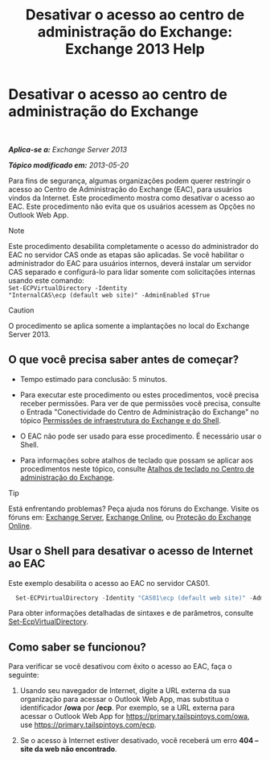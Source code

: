 ﻿---
title: 'Desativar o acesso ao centro de administração do Exchange: Exchange 2013 Help'
TOCTitle: Desativar o acesso ao centro de administração do Exchange
ms:assetid: 49f4fa77-1722-4703-81c9-8724ae0334fb
ms:mtpsurl: https://technet.microsoft.com/pt-br/library/JJ218639(v=EXCHG.150)
ms:contentKeyID: 50485528
ms.date: 05/22/2018
mtps_version: v=EXCHG.150
ms.translationtype: MT
---

# Desativar o acesso ao centro de administração do Exchange

 

_**Aplica-se a:** Exchange Server 2013_

_**Tópico modificado em:** 2013-05-20_

Para fins de segurança, algumas organizações podem querer restringir o acesso ao Centro de Administração do Exchange (EAC), para usuários vindos da Internet. Este procedimento mostra como desativar o acesso ao EAC. Este procedimento não evita que os usuários acessem as Opções no Outlook Web App.


> [!NOTE]
> Este procedimento desabilita completamente o acesso do administrador do EAC no servidor CAS onde as etapas são aplicadas. Se você habilitar o administrador do EAC para usuários internos, deverá instalar um servidor CAS separado e configurá-lo para lidar somente com solicitações internas usando este comando:<BR><CODE>Set-ECPVirtualDirectory -Identity "InternalCAS\ecp (default web site)" -AdminEnabled $True</CODE>




> [!CAUTION]
> O procedimento se aplica somente a implantações no local do Exchange Server 2013.



## O que você precisa saber antes de começar?

  - Tempo estimado para conclusão: 5 minutos.

  - Para executar este procedimento ou estes procedimentos, você precisa receber permissões. Para ver de que permissões você precisa, consulte o Entrada "Conectividade do Centro de Administração do Exchange" no tópico [Permissões de infraestrutura do Exchange e do Shell](exchange-and-shell-infrastructure-permissions-exchange-2013-help.md).

  - O EAC não pode ser usado para esse procedimento. É necessário usar o Shell.

  - Para informações sobre atalhos de teclado que possam se aplicar aos procedimentos neste tópico, consulte [Atalhos de teclado no Centro de administração do Exchange](keyboard-shortcuts-in-the-exchange-admin-center-exchange-online-protection-help.md).


> [!TIP]
> Está enfrentando problemas? Peça ajuda nos fóruns do Exchange. Visite os fóruns em: <A href="https://go.microsoft.com/fwlink/p/?linkid=60612">Exchange Server</A>, <A href="https://go.microsoft.com/fwlink/p/?linkid=267542">Exchange Online</A>, ou <A href="https://go.microsoft.com/fwlink/p/?linkid=285351">Proteção do Exchange Online</A>.



## Usar o Shell para desativar o acesso de Internet ao EAC

Este exemplo desabilita o acesso ao EAC no servidor CAS01.

  ```powershell
    Set-ECPVirtualDirectory -Identity "CAS01\ecp (default web site)" -AdminEnabled $false
  ```

Para obter informações detalhadas de sintaxes e de parâmetros, consulte [Set-EcpVirtualDirectory](https://technet.microsoft.com/pt-br/library/dd297991\(v=exchg.150\)).

## Como saber se funcionou?

Para verificar se você desativou com êxito o acesso ao EAC, faça o seguinte:

1.  Usando seu navegador de Internet, digite a URL externa da sua organização para acessar o Outlook Web App, mas substitua o identificador **/owa** por **/ecp**. Por exemplo, se a URL externa para acessar o Outlook Web App for https://primary.tailspintoys.com/owa, use https://primary.tailspintoys.com/ecp.

2.  Se o acesso à Internet estiver desativado, você receberá um erro **404 – site da web não encontrado**.

